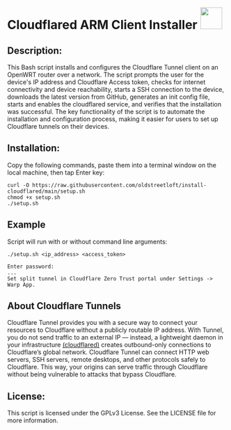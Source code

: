 # Cloudflared ARM Client Installer  <img src="https://user-images.githubusercontent.com/95660759/234452549-53925c8f-bc2f-4eaf-b2e1-8cf13d2adbe7.png" width="50" height="50">

## Description:
This Bash script installs and configures the Cloudflare Tunnel client on an OpenWRT router over a network. The script prompts the user for the device's IP address and Cloudflare Access token, checks for internet connectivity and device reachability, starts a SSH connection to the device, downloads the latest version from GitHub, generates an init config file, starts and enables the cloudflared service, and verifies that the installation was successful. The key functionality of the script is to automate the installation and configuration process, making it easier for users to set up Cloudflare tunnels on their devices.
## Installation:
Copy the following commands, paste them into a terminal window on the local machine, then tap Enter key:
```
curl -O https://raw.githubusercontent.com/oldstreetloft/install-cloudflared/main/setup.sh
chmod +x setup.sh
./setup.sh
```
## Example
Script will run with or without command line arguments:
```
./setup.sh <ip_address> <access_token>
```
```
Enter password:
...
Set split tunnel in Cloudflare Zero Trust portal under Settings -> Warp App.
```
## About Cloudflare Tunnels
Cloudflare Tunnel provides you with a secure way to connect your resources to Cloudflare without a publicly routable IP address. With Tunnel, you do not send traffic to an external IP — instead, a lightweight daemon in your infrastructure [(cloudflared)](https://github.com/cloudflare/cloudflared) creates outbound-only connections to Cloudflare’s global network. Cloudflare Tunnel can connect HTTP web servers, SSH servers, remote desktops, and other protocols safely to Cloudflare. This way, your origins can serve traffic through Cloudflare without being vulnerable to attacks that bypass Cloudflare.
## License:
This script is licensed under the GPLv3 License. See the LICENSE file for more information.
